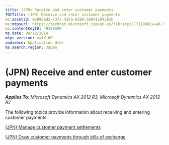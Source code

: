 ```yaml
---
title: (JPN) Receive and enter customer payments
TOCTitle: (JPN) Receive and enter customer payments
ms:assetid: 96096ad2-737c-425a-b380-5b841104291b
ms:mtpsurl: https://technet.microsoft.com/en-us/library/JJ711098(v=AX.60)
ms:contentKeyID: 49386509
ms.date: 04/18/2014
mtps_version: v=AX.60
audience: Application User
ms.search.region: Japan
---
```


# (JPN) Receive and enter customer payments 


_**Applies To:** Microsoft Dynamics AX 2012 R3, Microsoft Dynamics AX 2012 R2_

The following topics provide information about receiving and entering customer payments.

[(JPN) Manage customer payment settlements](jpn-manage-customer-payment-settlements.md)

[(JPN) Draw customer payments through bills of exchange](jpn-draw-customer-payments-through-bills-of-exchange.md)

  


